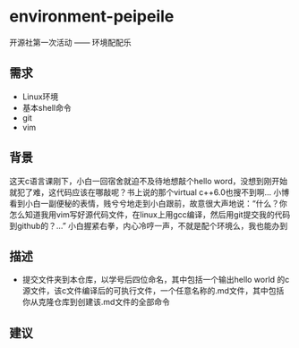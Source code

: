# environment-peipeile
开源社第一次活动 —— 环境配配乐
## 需求
* Linux环境
* 基本shell命令
* git
* vim
## 背景
这天c语言课刚下，小白一回宿舍就迫不及待地想敲个hello word，没想到刚开始就犯了难，这代码应该在哪敲呢？书上说的那个virtual c++6.0也搜不到啊...
小博看到小白一副便秘的表情，贱兮兮地走到小白跟前，故意很大声地说：“什么？你怎么知道我用vim写好源代码文件，在linux上用gcc编译，然后用git提交我的代码到github的？...”
小白握紧右拳，内心冷哼一声，不就是配个环境么，我也能办到
## 描述
* 提交文件夹到本仓库，以学号后四位命名，其中包括一个输出hello world 的c源文件，该c文件编译后的可执行文件，一个任意名称的.md文件，其中包括你从克隆仓库到创建该.md文件的全部命令
## 建议


